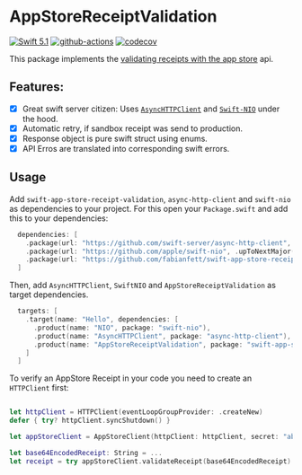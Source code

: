# AppStoreReceiptValidation

[![Swift 5.1](https://img.shields.io/badge/Swift-5.1-blue.svg)](https://swift.org/download/)
[![github-actions](https://github.com/fabianfett/swift-aws-lambda/workflows/CI/badge.svg)](https://github.com/fabianfett/swift-aws-lambda/actions)
[![codecov](https://codecov.io/gh/fabianfett/swift-app-store-receipt-validation/branch/master/graph/badge.svg)](https://codecov.io/gh/fabianfett/swift-app-store-receipt-validation)

This package implements the [validating receipts with the app store](https://developer.apple.com/library/archive/releasenotes/General/ValidateAppStoreReceipt/Chapters/ValidateRemotely.html#//apple_ref/doc/uid/TP40010573-CH104-SW1) api.

## Features:

- [x] Great swift server citizen: Uses [`AsyncHTTPClient`](https://github.com/swift-server/async-http-client) and [`Swift-NIO`](https://github.com/apple/swift-nio) under the hood.
- [x] Automatic retry, if sandbox receipt was send to production.
- [x] Response object is pure swift struct using enums.
- [x] API Erros are translated into corresponding swift errors.

## Usage

Add `swift-app-store-receipt-validation`, `async-http-client` and `swift-nio` as dependencies to 
your project. For this open your `Package.swift` and add this to your dependencies:

```swift
  dependencies: [
    .package(url: "https://github.com/swift-server/async-http-client", .upToNextMajor(from: "1.1.0")),
    .package(url: "https://github.com/apple/swift-nio", .upToNextMajor(from: "2.14.0")),
    .package(url: "https://github.com/fabianfett/swift-app-store-receipt-validation", .upToNextMajor(from: "0.1.0")),
  ]
```
  
Then, add `AsyncHTTPClient`, `SwiftNIO` and `AppStoreReceiptValidation` as target dependencies.

```swift
  targets: [
    .target(name: "Hello", dependencies: [
      .product(name: "NIO", package: "swift-nio"),
      .product(name: "AsyncHTTPClient", package: "async-http-client"),
      .product(name: "AppStoreReceiptValidation", package: "swift-app-store-receipt-validation"),
    ]
  ]
```

To verify an AppStore Receipt in your code you need to create an `HTTPClient` first:

```swift

let httpClient = HTTPClient(eventLoopGroupProvider: .createNew)
defer { try? httpClient.syncShutdown() }

let appStoreClient = AppStoreClient(httpClient: httpClient, secret: "abc123")

let base64EncodedReceipt: String = ...
let receipt = try appStoreClient.validateReceipt(base64EncodedReceipt).wait()
```
